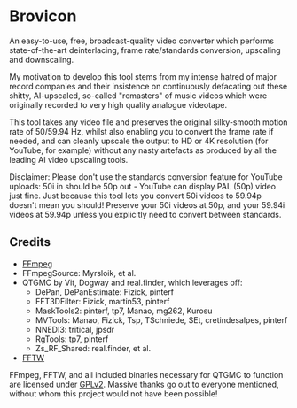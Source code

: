 # Brovicon
An easy-to-use, free, broadcast-quality video converter which performs state-of-the-art deinterlacing, frame rate/standards conversion, upscaling and downscaling.

My motivation to develop this tool stems from my intense hatred of major record companies and their insistence on continuously defacating out these shitty, AI-upscaled, so-called "remasters" of music videos which were originally recorded to very high quality analogue videotape.

This tool takes any video file and preserves the original silky-smooth motion rate of 50/59.94 Hz, whilst also enabling you to convert the frame rate if needed, and can cleanly upscale the output to HD or 4K resolution (for YouTube, for example) without any nasty artefacts as produced by all the leading AI video upscaling tools.

Disclaimer: Please don't use the standards conversion feature for YouTube uploads: 50i in should be 50p out - YouTube can display PAL (50p) video just fine.
Just because this tool lets you convert 50i videos to 59.94p doesn't mean you should! Preserve your 50i videos at 50p, and your 59.94i videos at 59.94p unless you explicitly need to convert between standards.

## Credits
- [FFmpeg](https://ffmpeg.org/)
- FFmpegSource: Myrsloik, et al.
- QTGMC by Vit, Dogway and real.finder, which leverages off:
  - DePan, DePanEstimate: Fizick, pinterf
  - FFT3DFilter: Fizick, martin53, pinterf
  - MaskTools2: pinterf, tp7, Manao, mg262, Kurosu
  - MVTools: Manao, Fizick, Tsp, TSchniede, SEt, cretindesalpes, pinterf
  - NNEDI3: tritical, jpsdr
  - RgTools: tp7, pinterf
  - Zs_RF_Shared: real.finder, et al.
- [FFTW](http://www.fftw.org/)

FFmpeg, FFTW, and all included binaries necessary for QTGMC to function are licensed under [GPLv2](https://www.gnu.org/licenses/gpl-2.0.txt).
Massive thanks go out to everyone mentioned, without whom this project would not have been possible!
